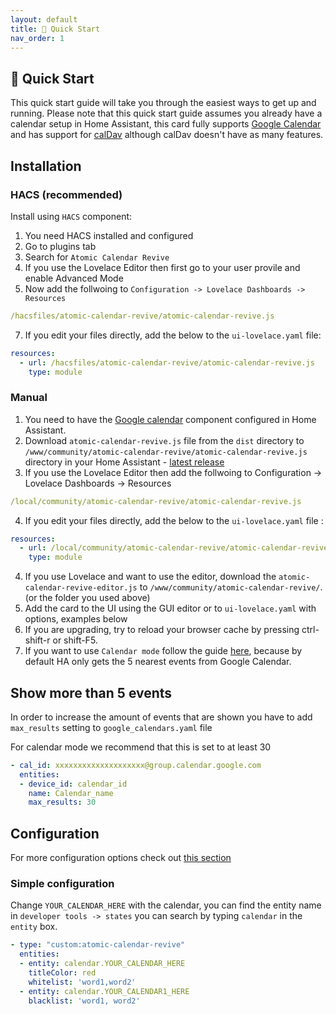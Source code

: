```yaml
---
layout: default
title: 🚀 Quick Start
nav_order: 1
---
```


## 🚀 Quick Start

This quick start guide will take you through the easiest ways to get up and running. Please note that this quick start guide assumes you already have a calendar setup in Home Assistant, this card fully supports [Google Calendar](https://www.home-assistant.io/integrations/calendar.google/) and has support for [calDav](https://www.home-assistant.io/integrations/caldav/) although calDav doesn't have as many features.

## Installation

### HACS (recommended)

Install using `HACS` component:

1. You need HACS installed and configured
2. Go to plugins tab
3. Search for `Atomic Calendar Revive`
4. If you use the Lovelace Editor then first go to your user provile and enable Advanced Mode
5. Now add the follwoing to `Configuration -> Lovelace Dashboards -> Resources`

```yaml
/hacsfiles/atomic-calendar-revive/atomic-calendar-revive.js
```

7. If you edit your files directly, add the below to the `ui-lovelace.yaml` file:

```yaml
resources:
  - url: /hacsfiles/atomic-calendar-revive/atomic-calendar-revive.js
    type: module
```

### Manual

1. You need to have the [Google calendar](https://www.home-assistant.io/components/calendar.google/) component configured in Home Assistant.
2. Download `atomic-calendar-revive.js` file from the `dist` directory to `/www/community/atomic-calendar-revive/atomic-calendar-revive.js` directory in your Home Assistant - [latest release](https://github.com/marksie1988/atomic-calendar-revive/releases/latest)
3. If you use the Lovelace Editor then add the follwoing to Configuration -> Lovelace Dashboards -> Resources

```yaml
/local/community/atomic-calendar-revive/atomic-calendar-revive.js
```

4. If you edit your files directly, add the below to the `ui-lovelace.yaml` file :

```yaml
resources:
  - url: /local/community/atomic-calendar-revive/atomic-calendar-revive.js
    type: module
```

4. If you use Lovelace and want to use the editor, download the `atomic-calendar-revive-editor.js` to `/www/community/atomic-calendar-revive/`. (or the folder you used above)
6. Add the card to the UI using the GUI editor or to `ui-lovelace.yaml` with options, examples below
7. If you are upgrading, try to reload your browser cache by pressing ctrl-shift-r or shift-F5.
8. If you want to use `Calendar mode` follow the guide [here](#more-than-5), because by default HA only gets the 5 nearest events from Google Calendar.

## Show more than 5 events

In order to increase the amount of events that are shown you have to add `max_results` setting to `google_calendars.yaml` file

For calendar mode we recommend that this is set to at least 30

```yaml
- cal_id: xxxxxxxxxxxxxxxxxxxx@group.calendar.google.com
  entities:
  - device_id: calendar_id
    name: Calendar_name
    max_results: 30
```

## Configuration

For more configuration options check out [this section](https://marksie1988.github.io/atomic-calendar-revive/configurations.html)

### Simple configuration

Change `YOUR_CALENDAR_HERE` with the calendar, you can find the entity name in `developer tools -> states` you can search by typing `calendar` in the `entity` box.

```yaml
- type: "custom:atomic-calendar-revive"
  entities:
  - entity: calendar.YOUR_CALENDAR_HERE
    titleColor: red
    whitelist: 'word1,word2'
  - entity: calendar.YOUR_CALENDAR1_HERE
    blacklist: 'word1, word2'
```
